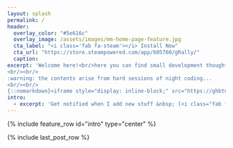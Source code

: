```yaml
---
layout: splash
permalink: /
header:
  overlay_color: "#5e616c"
  overlay_image: /assets/images/mm-home-page-feature.jpg
  cta_label: "<i class='fab fa-steam'></i> Install Now"
  cta_url: "https://store.steampowered.com/app/605760/gRally/"
  caption:
excerpt: 'Welcome here!<br/>here you can find small development thoughts and anticipations on what will contain the next builds.
<br/><br/>
:warning: the contents arise from hard sessions of night coding...
<br/><br/>
{::nomarkdown}<iframe style="display: inline-block;" src="https://ghbtns.com/github-btn.html?user=grally&repo=dev&type=star&count=true&size=large" frameborder="0" scrolling="0" width="160px" height="30px"></iframe> <iframe style="display: inline-block;" src="https://ghbtns.com/github-btn.html?user=grally&type=follow&count=true&size=large" frameborder="0" scrolling="0" width="158px" height="30px"></iframe>{:/nomarkdown}'
intro:
  - excerpt: 'Get notified when I add new stuff &nbsp; [<i class="fab fa-twitter"></i> @gRallySim](https://twitter.com/grallysim){: .btn .btn--twitter}'
---
```


{% include feature_row id="intro" type="center" %}

{% include last_post_row %}
